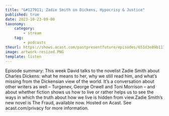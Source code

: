 ```yaml
---
title: "&#127911; Zadie Smith on Dickens, Hypocrisy & Justice"
published: true
date: 2023-10-23-09-00
taxonomy:
    category:
        - stream
    tag:
        - podcasts
theurl: https://shows.acast.com/pastpresentfuture/episodes/651d3e89b1175d00115278a5
image: artwork-resized.PNG
template: listen
---
```


Episode summary: This week David talks to the novelist Zadie Smith about Charles Dickens: what he means to her, why we still read him, and what&rsquo;s missing from the Dickensian view of the world. It&rsquo;s a conversation about other writers as well &ndash; Turgenev, George Orwell and Toni Morrison &ndash; and about whether fiction shows us how to live or rather helps us to see the ways in which the truth about how we live is hidden from view.Zadie Smith&rsquo;s new novel is The Fraud, available now. Hosted on Acast. See acast.com/privacy for more information.
